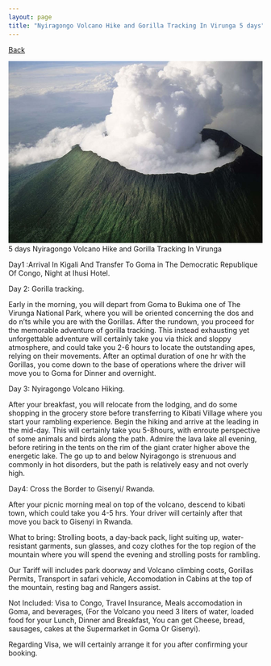 ```yaml
---
layout: page
title: "Nyiragongo Volcano Hike and Gorilla Tracking In Virunga 5 days"
---
```


[Back](../tourprograms.md)

![nyiaragongo](../assets/congo_nyiaragongo_top.jpg)
5 days Nyiragongo Volcano Hike and Gorilla Tracking In Virunga

Day1 :Arrival In Kigali And Transfer To Goma in The Democratic Republique Of Congo, Night at Ihusi Hotel.

Day 2: Gorilla tracking.

Early in the morning, you will depart from  Goma to Bukima one of The Virunga National Park, where you will be oriented concerning the dos and do n’ts while you are with the Gorillas. After the rundown, you proceed for the memorable adventure of gorilla tracking. This instead exhausting yet unforgettable adventure will certainly take you via thick and sloppy atmosphere, and could take you 2-6 hours to locate the outstanding apes, relying on their movements. After an optimal duration of one hr with the Gorillas, you come down to the base of operations where the driver will move you to Goma for Dinner and overnight.

Day 3: Nyiragongo Volcano Hiking.

After your breakfast, you will relocate from the lodging, and do some shopping in the grocery store before transferring to Kibati Village where you start your rambling experience. Begin the hiking and arrive at the leading in the mid-day. This will certainly take you 5-8hours, with enroute perspective of some animals and birds along the path. Admire the lava lake all evening, before retiring in the tents on the rim of the giant crater higher above the energetic lake. The go up to and below Nyiragongo is strenuous and commonly in hot disorders, but the path is relatively easy and not overly high.

Day4: Cross the Border to Gisenyi/ Rwanda.

After your picnic morning meal on top of the volcano, descend to kibati town, which could take you 4-5 hrs. Your driver will certainly after that move you back to Gisenyi in Rwanda.

What to bring:
Strolling boots, a day-back pack, light suiting up, water-resistant garments, sun glasses, and cozy clothes for the top region of the mountain where you will spend the evening and strolling posts for rambling.

Our Tariff will includes park doorway and Volcano climbing costs, Gorillas Permits, Transport in safari vehicle, Accomodation in Cabins at the top of the mountain, resting bag and Rangers assist.

Not Included: Visa to Congo, Travel Insurance, Meals accomodation in Goma, and beverages, (For the Volcano you need 3 liters of water, loaded food for your Lunch, Dinner and Breakfast, You can get Cheese, bread, sausages, cakes at the Supermarket in Goma Or Gisenyi).

Regarding Visa, we will certainly arrange it for you after confirming your booking.
